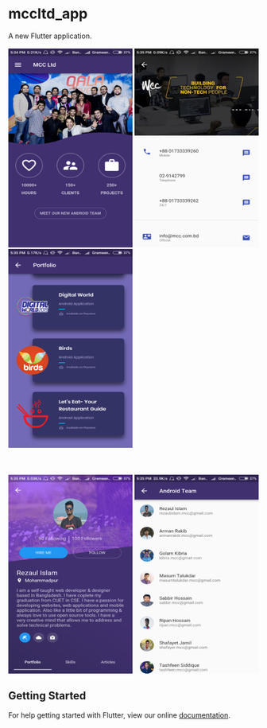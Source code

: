 # mccltd_app

A new Flutter application.<br><br>
<img src="https://github.com/therezacuet/MCC-Ltd-Porfolio-App/blob/master/home.png" width="250" height="400">
<img src="https://github.com/therezacuet/MCC-Ltd-Porfolio-App/blob/master/contact.png" width="250" height="400">
<img src="https://github.com/therezacuet/MCC-Ltd-Porfolio-App/blob/master/portfolio.png" width="250" height="400"><br><br><br><br>
<img src="https://github.com/therezacuet/MCC-Ltd-Porfolio-App/blob/master/team%20details.png" width="250" height="400">
<img src="https://github.com/therezacuet/MCC-Ltd-Porfolio-App/blob/master/team.png" width="250" height="400">

## Getting Started

For help getting started with Flutter, view our online
[documentation](http://flutter.io/).
